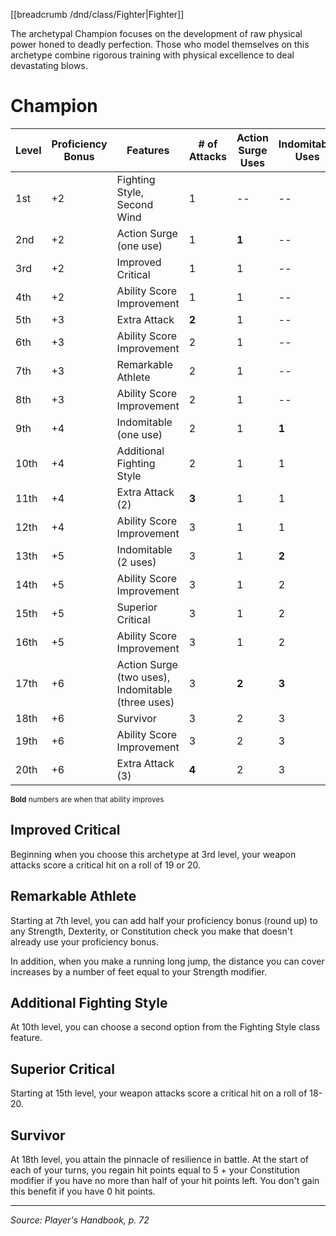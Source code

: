 [[breadcrumb /dnd/class/Fighter|Fighter]]

The archetypal Champion focuses on the development of raw physical power honed to deadly perfection. Those who model themselves on this archetype combine rigorous training with physical excellence to deal devastating blows.

# Champion

| Level | Proficiency<br>Bonus | Features                                          | # of<br>Attacks | Action<br>Surge Uses | Indomitable<br>Uses | Fighting<br>Styles | Critical<br>Range |
|-------|----------------------|---------------------------------------------------|-----------------|----------------------|---------------------|--------------------|-------------------|
| 1st   | +2                   | Fighting Style, Second Wind                       | 1               | --                   | --                  | 1                  | 20                |
| 2nd   | +2                   | Action Surge (one use)                            | 1               | **1**                | --                  | 1                  | 20                |
| 3rd   | +2                   | Improved Critical                                 | 1               | 1                    | --                  | 1                  | **19-20**         |
| 4th   | +2                   | Ability Score Improvement                         | 1               | 1                    | --                  | 1                  | 19-20             |
| 5th   | +3                   | Extra Attack                                      | **2**           | 1                    | --                  | 1                  | 19-20             |
| 6th   | +3                   | Ability Score Improvement                         | 2               | 1                    | --                  | 1                  | 19-20             |
| 7th   | +3                   | Remarkable Athlete                                | 2               | 1                    | --                  | 1                  | 19-20             |
| 8th   | +3                   | Ability Score Improvement                         | 2               | 1                    | --                  | 1                  | 19-20             |
| 9th   | +4                   | Indomitable (one use)                             | 2               | 1                    | **1**               | 1                  | 19-20             |
| 10th  | +4                   | Additional Fighting Style                         | 2               | 1                    | 1                   | **2**              | 19-20             |
| 11th  | +4                   | Extra Attack (2)                                  | **3**           | 1                    | 1                   | 2                  | 19-20             |
| 12th  | +4                   | Ability Score Improvement                         | 3               | 1                    | 1                   | 2                  | 19-20             |
| 13th  | +5                   | Indomitable (2 uses)                              | 3               | 1                    | **2**               | 2                  | 19-20             |
| 14th  | +5                   | Ability Score Improvement                         | 3               | 1                    | 2                   | 2                  | 19-20             |
| 15th  | +5                   | Superior Critical                                 | 3               | 1                    | 2                   | 2                  | **18-20**         |
| 16th  | +5                   | Ability Score Improvement                         | 3               | 1                    | 2                   | 2                  | 18-20             |
| 17th  | +6                   | Action Surge (two uses), Indomitable (three uses) | 3               | **2**                | **3**               | 2                  | 18-20             |
| 18th  | +6                   | Survivor                                          | 3               | 2                    | 3                   | 2                  | 18-20             |
| 19th  | +6                   | Ability Score Improvement                         | 3               | 2                    | 3                   | 2                  | 18-20             |
| 20th  | +6                   | Extra Attack (3)                                  | **4**           | 2                    | 3                   | 2                  | 18-20             |
<sup>**Bold** numbers are when that ability improves</sup>

## Improved Critical

Beginning when you choose this archetype at 3rd level, your weapon attacks score a critical hit on a roll of 19 or 20.

## Remarkable Athlete

Starting at 7th level, you can add half your proficiency bonus (round up) to any Strength, Dexterity, or Constitution check you make that doesn't already use your proficiency bonus.

In addition, when you make a running long jump, the distance you can cover increases by a number of feet equal to your Strength modifier.

## Additional Fighting Style

At 10th level, you can choose a second option from the Fighting Style class feature.

## Superior Critical

Starting at 15th level, your weapon attacks score a critical hit on a roll of 18-20.

## Survivor

At 18th level, you attain the pinnacle of resilience in battle. At the start of each of your turns, you regain hit points equal to 5 + your Constitution modifier if you have no more than half of your hit points left. You don't gain this benefit if you have 0 hit points.

----

*Source: Player's Handbook, p. 72*
